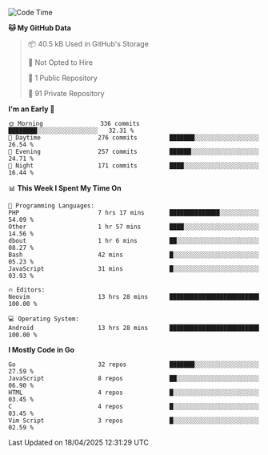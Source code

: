 
<!--START_SECTION:waka-->
![Code Time](http://img.shields.io/badge/Code%20Time-5%2C853%20hrs%2052%20mins-blue)

**🐱 My GitHub Data** 

> 📦 40.5 kB Used in GitHub's Storage 
 > 
> 🚫 Not Opted to Hire
 > 
> 📜 1 Public Repository 
 > 
> 🔑 91 Private Repository 
 > 
**I'm an Early 🐤** 

```text
🌞 Morning                336 commits         ████████░░░░░░░░░░░░░░░░░   32.31 % 
🌆 Daytime                276 commits         ███████░░░░░░░░░░░░░░░░░░   26.54 % 
🌃 Evening                257 commits         ██████░░░░░░░░░░░░░░░░░░░   24.71 % 
🌙 Night                  171 commits         ████░░░░░░░░░░░░░░░░░░░░░   16.44 % 
```


📊 **This Week I Spent My Time On** 

```text
💬 Programming Languages: 
PHP                      7 hrs 17 mins       ██████████████░░░░░░░░░░░   54.09 % 
Other                    1 hr 57 mins        ████░░░░░░░░░░░░░░░░░░░░░   14.56 % 
dbout                    1 hr 6 mins         ██░░░░░░░░░░░░░░░░░░░░░░░   08.27 % 
Bash                     42 mins             █░░░░░░░░░░░░░░░░░░░░░░░░   05.23 % 
JavaScript               31 mins             █░░░░░░░░░░░░░░░░░░░░░░░░   03.93 % 

🔥 Editors: 
Neovim                   13 hrs 28 mins      █████████████████████████   100.00 % 

💻 Operating System: 
Android                  13 hrs 28 mins      █████████████████████████   100.00 % 
```

**I Mostly Code in Go** 

```text
Go                       32 repos            ███████░░░░░░░░░░░░░░░░░░   27.59 % 
JavaScript               8 repos             ██░░░░░░░░░░░░░░░░░░░░░░░   06.90 % 
HTML                     4 repos             █░░░░░░░░░░░░░░░░░░░░░░░░   03.45 % 
C                        4 repos             █░░░░░░░░░░░░░░░░░░░░░░░░   03.45 % 
Vim Script               3 repos             █░░░░░░░░░░░░░░░░░░░░░░░░   02.59 % 
```




 Last Updated on 18/04/2025 12:31:29 UTC
<!--END_SECTION:waka-->
